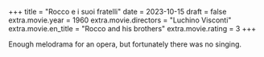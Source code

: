 +++
title = "Rocco e i suoi fratelli"
date = 2023-10-15
draft = false
extra.movie.year = 1960
extra.movie.directors = "Luchino Visconti"
extra.movie.en_title = "Rocco and his brothers"
extra.movie.rating = 3
+++

Enough melodrama for an opera, but fortunately there was no singing.<!-- more -->
